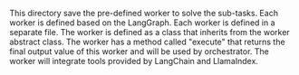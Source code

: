 This directory save the pre-defined worker to solve the sub-tasks. Each worker is defined based on the LangGraph. Each worker is defined in a separate file. The worker is defined as a class that inherits from the worker abstract class. The worker has a method called "execute" that returns the final output value of this worker and will be used by orchestrator.
The worker will integrate tools provided by LangChain and LlamaIndex.
